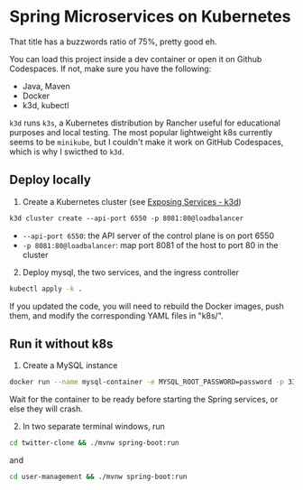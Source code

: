 # Spring Microservices on Kubernetes

That title has a buzzwords ratio of 75%, pretty good eh.

You can load this project inside a dev container or open it on Github Codespaces. If not, make sure you have the following:
- Java, Maven
- Docker
- k3d, kubectl

`k3d` runs `k3s`, a Kubernetes distribution by Rancher useful for educational purposes and local testing. The most popular lightweight k8s currently seems to be `minikube`, but I couldn't make it work on GitHub Codespaces, which is why I swicthed to `k3d`.

## Deploy locally

1. Create a Kubernetes cluster (see [Exposing Services - k3d](https://k3d.io/v5.6.0/usage/exposing_services/))
```bash
k3d cluster create --api-port 6550 -p 8081:80@loadbalancer
```

- `--api-port 6550`: the API server of the control plane is on port 6550
- `-p 8081:80@loadbalancer`: map port 8081 of the host to port 80 in the cluster

2. Deploy mysql, the two services, and the ingress controller
```bash
kubectl apply -k .
```

If you updated the code, you will need to rebuild the Docker images, push them, and modify the corresponding YAML files in "k8s/".

## Run it without k8s

1. Create a MySQL instance
```bash
docker run --name mysql-container -e MYSQL_ROOT_PASSWORD=password -p 3306:3306 -d mysql:8.2
```

Wait for the container to be ready before starting the Spring services, or else they will crash.

2. In two separate terminal windows, run
```bash
cd twitter-clone && ./mvnw spring-boot:run
```

and

```bash
cd user-management && ./mvnw spring-boot:run
```
